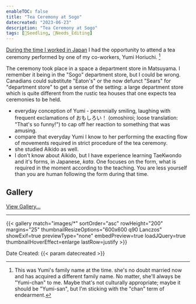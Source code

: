 ```yaml
---
enableTOC: false
title: "Tea Ceremony at Sogo"
datecreated: "2023-06-23"
description: "Tea Ceremony at Sogo"
tags: [🌱Seedling, 🧹Needs_Editing]
---
```


[During the time I worked in Japan](notes/Teaching%20English%20in%20Japan.md) I had the opportunity to attend a tea ceremony performed by one of my co-workers, Yumi Horiuchi. [^1] 
[^1]:This was Yumi's family name at the time. she's no doubt married now and has acquired a different family name. No matter, she'll always be "Yumi-chan" to me. Maybe that's not culturally appropriate; maybe it should be "Yumi-san", but I'm sticking with the "chan" term of endearment.

The ceremony took place in a space a department store in Matsuyama. I remember it being in the "Sogo" department store, but I could be wrong. Canadians could substitute "Eaton's" or the now defunct "Sears" for "department store" to get a sense of the setting: a large department store which is quite different from the rustic tea houses that one expects tea ceremonies to be held.

- everyday conception of Yumi - perennially smiling, laughing with frequent exclamations of おもしろい！ (omoshiroi;  loose translation: "That's so funny!") to cap off her reaction to something that was amusing.
- compare that everyday Yumi I know to her performing the exacting flow of movements required in strict procedure of the tea ceremony.
- she studied Aikido as well. 
- I don't know about Aikido, but I have experience learning TaeKwondo and it's forms, in Japanese, *kata*. One focuses on the form, what is required in the moment according to the teaching. You are less yourself than you are human following the form during that time.

## Gallery

<a href="#" onclick="window.location.reload(true);">View Gallery...</a>

***

{{< gallery match="images/*" sortOrder="asc" rowHeight="200" margins="25" thumbnailResizeOptions="600x600 q90 Lanczos" showExif=true previewType="none" embedPreview=true loadJQuery=true thumbnailHoverEffect=enlarge lastRow=justify >}}

Date Created: {{< param datecreated >}}



